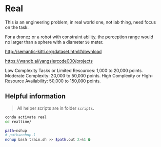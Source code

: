 # Real
This ia an engineering problem, in real world one, not lab thing, need focus on the task.

For a dronez or a robot with constraint ability, the perception range would no larger than a sphere with a diameter `50` meter.

http://semantic-kitti.org/dataset.html#download

https://wandb.ai/yangsiercode000/projects

Low Complexity Tasks or Limited Resources: 1,000 to 20,000 points.
Moderate Complexity: 20,000 to 50,000 points.
High Complexity or High-Resource Availability: 50,000 to 150,000 points.

## Helpful information

> All helper scripts are in folder `scripts`.

```bash
conda activate real
cd realtime/

path=nohup
# path=nohup-1
nohup bash train.sh >> $path.out 2>&1 &
```
